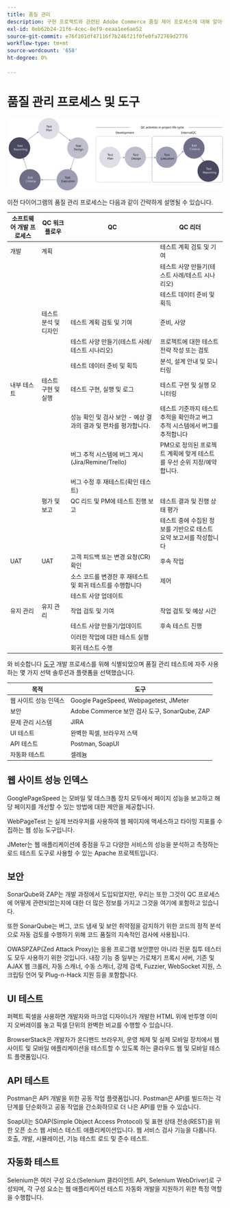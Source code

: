```yaml
---
title: 품질 관리
description: 구현 프로젝트와 관련된 Adobe Commerce 품질 제어 프로세스에 대해 알아봅니다.
exl-id: 0eb62b24-21f6-4cec-8ef9-eeaa1ee6ae52
source-git-commit: e76f101df47116f7b246f21f0fe0fa72769d2776
workflow-type: tm+mt
source-wordcount: '658'
ht-degree: 0%

---
```


# 품질 관리 프로세스 및 도구

![품질 관리 프로세스 다이어그램](../../assets/playbooks/quality-control-diagram.svg)

이전 다이어그램의 품질 관리 프로세스는 다음과 같이 간략하게 설명될 수 있습니다.

<table>
<thead>
  <tr>
    <th>소프트웨어 개발 프로세스</th>
    <th>QC 워크플로우</th>
    <th>QC</th>
    <th>QC 리더</th>
  </tr>
</thead>
<tbody>
  <tr>
    <td>개발</td>
    <td>계획</td>
    <td></td>
    <td>테스트 계획 검토 및 기여</td>
  </tr>
  <tr>
    <td></td>
    <td></td>
    <td></td>
    <td>테스트 사양 만들기(테스트 사례/테스트 시나리오)</td>
  </tr>
  <tr>
    <td></td>
    <td></td>
    <td></td>
    <td>테스트 데이터 준비 및 획득</td>
  </tr>
  <tr>
    <td></td>
    <td>테스트 분석 및 디자인</td>
    <td>테스트 계획 검토 및 기여</td>
    <td>준비, 사양</td>
  </tr>
  <tr>
    <td></td>
    <td></td>
    <td>테스트 사양 만들기(테스트 사례/테스트 시나리오)</td>
    <td>프로젝트에 대한 테스트 전략 작성 또는 검토</td>
  </tr>
  <tr>
    <td></td>
    <td></td>
    <td>테스트 데이터 준비 및 획득</td>
    <td> 분석, 설계 안내 및 모니터링</td>
  </tr>
  <tr>
    <td>내부 테스트</td>
    <td>테스트 구현 및 실행</td>
    <td>테스트 구현, 실행 및 로그</td>
    <td>테스트 구현 및 실행 모니터링</td>
  </tr>
  <tr>
    <td></td>
    <td></td>
    <td>성능 확인 및 검사 보안 - 예상 결과의 결과 및 편차를 평가합니다.</td>
    <td>테스트 기준까지 테스트 추적을 확인하고 버그 추적 시스템에서 버그를 추적합니다</td>
  </tr>
  <tr>
    <td></td>
    <td></td>
    <td>버그 추적 시스템에 버그 게시(Jira/Remine/Trello)</td>
    <td>PM으로 정의된 프로젝트 계획에 맞게 테스트를 우선 순위 지정/예약합니다.</td>
  </tr>
  <tr>
    <td></td>
    <td></td>
    <td>버그 수정 후 재테스트(확인 테스트)</td>
    <td></td>
  </tr>
  <tr>
    <td></td>
    <td>평가 및 보고</td>
    <td>QC 리드 및 PM에 테스트 진행 보고</td>
    <td>테스트 결과 및 진행 상태 평가</td>
  </tr>
  <tr>
    <td></td>
    <td></td>
    <td></td>
    <td>테스트 중에 수집된 정보를 기반으로 테스트 요약 보고서를 작성합니다</td>
  </tr>
  <tr>
    <td>UAT</td>
    <td>UAT</td>
    <td>고객 피드백 또는 변경 요청(CR) 확인</td>
    <td>후속 작업</td>
  </tr>
  <tr>
    <td></td>
    <td></td>
    <td>소스 코드를 변경한 후 재테스트 및 회귀 테스트를 수행합니다</td>
    <td>제어</td>
  </tr>
  <tr>
    <td></td>
    <td></td>
    <td>테스트 사양 업데이트</td>
    <td></td>
  </tr>
  <tr>
    <td>유지 관리</td>
    <td>유지 관리</td>
    <td>작업 검토 및 기여</td>
    <td>작업 검토 및 예상 시간</td>
  </tr>
  <tr>
    <td></td>
    <td></td>
    <td>테스트 사양 만들기/업데이트</td>
    <td>후속 테스트 진행</td>
  </tr>
  <tr>
    <td></td>
    <td></td>
    <td>이러한 작업에 대한 테스트 실행</td>
    <td></td>
  </tr>
  <tr>
    <td></td>
    <td></td>
    <td>회귀 테스트 수행</td>
    <td></td>
  </tr>
</tbody>
</table>

와 비슷합니다 [도구](project-management-tools.md) 개발 프로세스를 위해 식별되었으며 품질 관리 테스트에 자주 사용하는 몇 가지 선택 솔루션과 플랫폼을 선택했습니다.

| 목적 | 도구 |
|---------------------------|---------------------------------------------------|
| 웹 사이트 성능 인덱스 | Google PageSpeed, Webpagetest, JMeter |
| 보안 | Adobe Commerce 보안 검사 도구, SonarQube, ZAP |
| 문제 관리 시스템 | JIRA |
| UI 테스트 | 완벽한 픽셀, 브라우저 스택 |
| API 테스트 | Postman, SoapUI |
| 자동화 테스트 | 셀레늄 |


## 웹 사이트 성능 인덱스

GooglePageSpeed 는 모바일 및 데스크톱 장치 모두에서 페이지 성능을 보고하고 해당 페이지를 개선할 수 있는 방법에 대한 제안을 제공합니다.

WebPageTest 는 실제 브라우저를 사용하여 웹 페이지에 액세스하고 타이밍 지표를 수집하는 웹 성능 도구입니다.

JMeter는 웹 애플리케이션에 중점을 두고 다양한 서비스의 성능을 분석하고 측정하는 로드 테스트 도구로 사용할 수 있는 Apache 프로젝트입니다.

## 보안

SonarQube와 ZAP는 개발 과정에서 도입되었지만, 우리는 또한 그것이 QC 프로세스에 어떻게 관련되었는지에 대한 더 많은 정보를 가지고 그것을 여기에 포함하고 있습니다.

또한 SonarQube는 버그, 코드 냄새 및 보안 취약점을 감지하기 위한 코드의 정적 분석으로 자동 검토를 수행하기 위해 코드 품질의 지속적인 검사에 사용됩니다.

OWASPZAP(Zed Attack Proxy)는 응용 프로그램 보안뿐만 아니라 전문 침투 테스터도 모두 사용하기 위한 것입니다. 내장 기능 중 일부는 가로채기 프록시 서버, 기존 및 AJAX 웹 크롤러, 자동 스캐너, 수동 스캐너, 강제 검색, Fuzzier, WebSocket 지원, 스크립팅 언어 및 Plug-n-Hack 지원 등을 포함합니다.

## UI 테스트

퍼펙트 픽셀을 사용하면 개발자와 마크업 디자이너가 개발한 HTML 위에 반투명 이미지 오버레이를 놓고 픽셀 단위의 완벽한 비교를 수행할 수 있습니다.

BrowserStack은 개발자가 온디맨드 브라우저, 운영 체제 및 실제 모바일 장치에서 웹 사이트 및 모바일 애플리케이션을 테스트할 수 있도록 하는 클라우드 웹 및 모바일 테스트 플랫폼입니다.

## API 테스트

Postman은 API 개발을 위한 공동 작업 플랫폼입니다. Postman은 API를 빌드하는 각 단계를 단순화하고 공동 작업을 간소화하므로 더 나은 API를 만들 수 있습니다.

SoapUI는 SOAP(Simple Object Access Protocol) 및 표현 상태 전송(REST)을 위한 오픈 소스 웹 서비스 테스트 애플리케이션입니다. 웹 서비스 검사 기능을 다룹니다. 호출, 개발, 시뮬레이션, 기능 테스트 로드 및 준수 테스트.

## 자동화 테스트

Selenium은 여러 구성 요소(Selenium 클라이언트 API, Selenium WebDriver)로 구성되며, 각 구성 요소는 웹 애플리케이션 테스트 자동화 개발을 지원하기 위한 특정 역할을 수행합니다.

